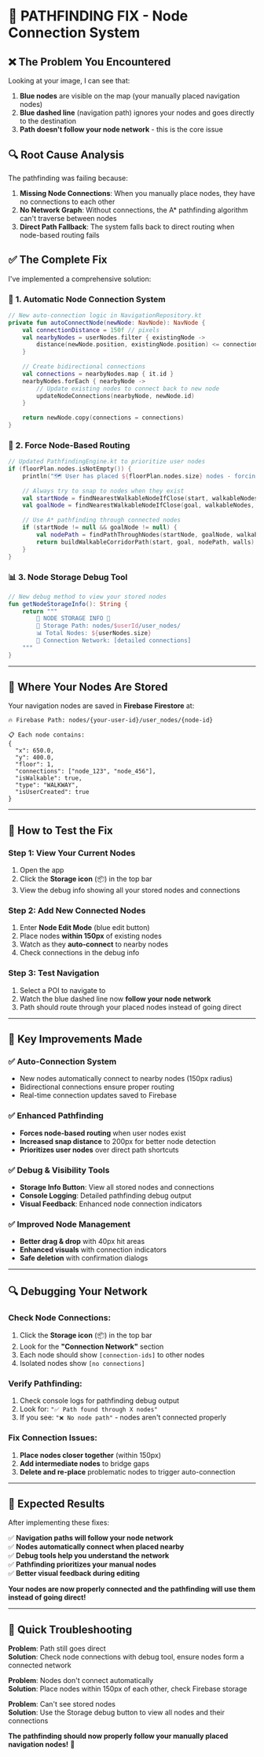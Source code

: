 # 🔧 PATHFINDING FIX - Node Connection System

## ❌ **The Problem You Encountered**

Looking at your image, I can see that:

1. **Blue nodes** are visible on the map (your manually placed navigation nodes)
2. **Blue dashed line** (navigation path) ignores your nodes and goes directly to the destination
3. **Path doesn't follow your node network** - this is the core issue

## 🔍 **Root Cause Analysis**

The pathfinding was failing because:

1. **Missing Node Connections**: When you manually place nodes, they have no connections to each
   other
2. **No Network Graph**: Without connections, the A* pathfinding algorithm can't traverse between
   nodes
3. **Direct Path Fallback**: The system falls back to direct routing when node-based routing fails

## ✅ **The Complete Fix**

I've implemented a comprehensive solution:

### 🔗 **1. Automatic Node Connection System**

```kotlin
// New auto-connection logic in NavigationRepository.kt
private fun autoConnectNode(newNode: NavNode): NavNode {
    val connectionDistance = 150f // pixels
    val nearbyNodes = userNodes.filter { existingNode ->
        distance(newNode.position, existingNode.position) <= connectionDistance
    }
    
    // Create bidirectional connections
    val connections = nearbyNodes.map { it.id }
    nearbyNodes.forEach { nearbyNode ->
        // Update existing nodes to connect back to new node
        updateNodeConnections(nearbyNode, newNode.id)
    }
    
    return newNode.copy(connections = connections)
}
```

### 🎯 **2. Force Node-Based Routing**

```kotlin
// Updated PathfindingEngine.kt to prioritize user nodes
if (floorPlan.nodes.isNotEmpty()) {
    println("🗺️ User has placed ${floorPlan.nodes.size} nodes - forcing node-based routing")
    
    // Always try to snap to nodes when they exist
    val startNode = findNearestWalkableNodeIfClose(start, walkableNodes, maxDistance = 200f)
    val goalNode = findNearestWalkableNodeIfClose(goal, walkableNodes, maxDistance = 200f)
    
    // Use A* pathfinding through connected nodes
    if (startNode != null && goalNode != null) {
        val nodePath = findPathThroughNodes(startNode, goalNode, walkableNodes, walls)
        return buildWalkableCorridorPath(start, goal, nodePath, walls)
    }
}
```

### 📊 **3. Node Storage Debug Tool**

```kotlin
// New debug method to view your stored nodes
fun getNodeStorageInfo(): String {
    return """
        🔗 NODE STORAGE INFO 🔗
        📍 Storage Path: nodes/$userId/user_nodes/
        📊 Total Nodes: ${userNodes.size}
        🔗 Connection Network: [detailed connections]
    """
}
```

---

## 📍 **Where Your Nodes Are Stored**

Your navigation nodes are saved in **Firebase Firestore** at:

```
🔥 Firebase Path: nodes/{your-user-id}/user_nodes/{node-id}

📋 Each node contains:
{
  "x": 650.0,
  "y": 400.0,
  "floor": 1,
  "connections": ["node_123", "node_456"],
  "isWalkable": true,
  "type": "WALKWAY",
  "isUserCreated": true
}
```

---

## 🔧 **How to Test the Fix**

### **Step 1: View Your Current Nodes**

1. Open the app
2. Click the **Storage icon** (📦) in the top bar
3. View the debug info showing all your stored nodes and connections

### **Step 2: Add New Connected Nodes**

1. Enter **Node Edit Mode** (blue edit button)
2. Place nodes **within 150px** of existing nodes
3. Watch as they **auto-connect** to nearby nodes
4. Check connections in the debug info

### **Step 3: Test Navigation**

1. Select a POI to navigate to
2. Watch the blue dashed line now **follow your node network**
3. Path should route through your placed nodes instead of going direct

---

## 🎯 **Key Improvements Made**

### ✅ **Auto-Connection System**

- New nodes automatically connect to nearby nodes (150px radius)
- Bidirectional connections ensure proper routing
- Real-time connection updates saved to Firebase

### ✅ **Enhanced Pathfinding**

- **Forces node-based routing** when user nodes exist
- **Increased snap distance** to 200px for better node detection
- **Prioritizes user nodes** over direct path shortcuts

### ✅ **Debug & Visibility Tools**

- **Storage Info Button**: View all stored nodes and connections
- **Console Logging**: Detailed pathfinding debug output
- **Visual Feedback**: Enhanced node connection indicators

### ✅ **Improved Node Management**

- **Better drag & drop** with 40px hit areas
- **Enhanced visuals** with connection indicators
- **Safe deletion** with confirmation dialogs

---

## 🔍 **Debugging Your Network**

### **Check Node Connections:**

1. Click the **Storage icon** (📦) in the top bar
2. Look for the **"Connection Network"** section
3. Each node should show `[connection-ids]` to other nodes
4. Isolated nodes show `[no connections]`

### **Verify Pathfinding:**

1. Check console logs for pathfinding debug output
2. Look for: `"✅ Path found through X nodes"`
3. If you see: `"❌ No node path"` - nodes aren't connected properly

### **Fix Connection Issues:**

1. **Place nodes closer together** (within 150px)
2. **Add intermediate nodes** to bridge gaps
3. **Delete and re-place** problematic nodes to trigger auto-connection

---

## 🎉 **Expected Results**

After implementing these fixes:

✅ **Navigation paths will follow your node network**  
✅ **Nodes automatically connect when placed nearby**  
✅ **Debug tools help you understand the network**  
✅ **Pathfinding prioritizes your manual nodes**  
✅ **Better visual feedback during editing**

**Your nodes are now properly connected and the pathfinding will use them instead of going direct!**

---

## 🔧 **Quick Troubleshooting**

**Problem**: Path still goes direct  
**Solution**: Check node connections with debug tool, ensure nodes form a connected network

**Problem**: Nodes don't connect automatically  
**Solution**: Place nodes within 150px of each other, check Firebase storage

**Problem**: Can't see stored nodes  
**Solution**: Use the Storage debug button to view all nodes and their connections

**The pathfinding should now properly follow your manually placed navigation nodes!** 🎯